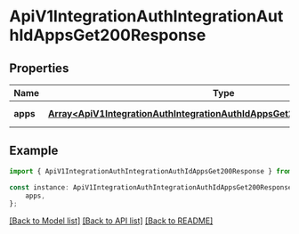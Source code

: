 # ApiV1IntegrationAuthIntegrationAuthIdAppsGet200Response


## Properties

Name | Type | Description | Notes
------------ | ------------- | ------------- | -------------
**apps** | [**Array&lt;ApiV1IntegrationAuthIntegrationAuthIdAppsGet200ResponseAppsInner&gt;**](ApiV1IntegrationAuthIntegrationAuthIdAppsGet200ResponseAppsInner.md) |  | [default to undefined]

## Example

```typescript
import { ApiV1IntegrationAuthIntegrationAuthIdAppsGet200Response } from './api';

const instance: ApiV1IntegrationAuthIntegrationAuthIdAppsGet200Response = {
    apps,
};
```

[[Back to Model list]](../README.md#documentation-for-models) [[Back to API list]](../README.md#documentation-for-api-endpoints) [[Back to README]](../README.md)
